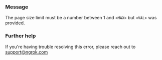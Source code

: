 
### Message
The page size limit must be a number between 1 and <code>&lt;MAX&gt;</code> but <code>&lt;VAL&gt;</code> was provided.

### Further help
If you're having trouble resolving this error, please reach out to [support@ngrok.com](mailto:support@ngrok.com?subject=Help%20with%20ERR_NGROK_244)


